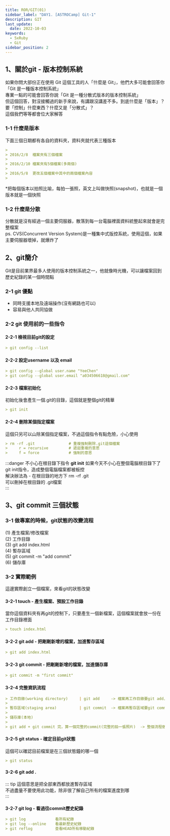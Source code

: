 ```yaml
---
title: ROR/GIT(01)
sidebar_label: "DAY1. [ASTROCamp] Git-1"
description: GIT
last_update:
  date: 2022-10-03
keywords:
  - 5xRuby
  - Git
sidebar_position: 2
---
```



1、關於git - 版本控制系統
-------------

如果你問大部份正在使用 Git 這個工具的人「什麼是 Git」，他們大多可能會回答你「Git 是一種版本控制系統」   
專業一點的可能會回答你說「Git 是一種分散式版本的版本控制系統」  
但這個回答，對沒接觸過的新手來說，有講跟沒講差不多。到底什麼是「版本」？要「控制」什麼東西？什麼又是「分散式」？    
這個我們等等都會位大家解答  



### 1-1 什麼是版本

下面三個日期都有各自的資料夾，資料夾就代表三種版本

```markdown
>  
> 2016/2/8  檔案夾有三個檔案  
>   
> 2016/2/10 檔案夾有5個檔案(多兩個)  
>   
> 2016/5/8  更改五個檔案中其中的兩個檔案內容  
>  
```
  
*把每個版本以拍照比喻，每拍一張照，英文上叫做快照(snapshot)，也就是一個版本就是一個快照



### 1-2 什麼是分散


分散就是沒有經過一個主要伺服器，散落到每一台電腦裡面資料統整起來就會是完整檔案  
ps. CVS(Concurrent Version System)是一種集中式版控系統，使用這個，如果主要伺服器壞掉，就爆炸了



2、git簡介
-------

Git是目前業界最多人使用的版本控制系統之一，他就像時光機，可以讓檔案回到歷史紀錄的某一個時間點
  

### 2-1 git 優點    

- 同時支援本地及遠端操作(沒有網路也可以)    
- 容易與他人共同協做    


### 2-2 git 使用前的一些指令    

#### 2-2-1 檢視目前git的設定    
```markdown
> git config --list
```

#### 2-2-2 設定username 以及 email  
```md
> git config --global user.name "YeeChen"  
> git config --global user.email "a034506618@gmail.com"
```

#### 2-2-3 檔案初始化
初始化後會產生一個.git的目錄，這個就是整個git的精華
```md
> git init
```

#### 2-2-4 刪除某個指定檔案
這個只另可以山除某個指定檔案，不過這個指令有點危險，小心使用  
```md
> rm -rf .git               # 重複強制刪除.git這個檔案
>     r = recursive         # 遞迴重複的意思
>     f = force             # 強制的意思
```


:::danger 不小心在根目錄下指令 **git init**
如果今天不小心在整個電腦根目錄下了git init指令，造成整個電腦檔案都被板控         
解決辦法為 - 在根目錄的地方下 rm -rf .git        
可以刪掉在根目錄的 .git檔案      
:::


3、git commit 三個狀態
------

### 3-1 做專案的時候，git狀態的改變流程

(1) 產生檔案/修改檔案            
(2) 工作目錄    
(3) git add index.html  
(4) 暫存區域    
(5) git commit -m "add commit"  
(6) 儲存庫  



### 3-2 實際範例
這邊實際創立一個檔案，來看git的狀態改變 


#### 3-2-1 touch - 產生檔案、預設工作目錄
當你這個資料夾有再git的控制下，只要產生一個新檔案，這個檔案就會放一份在工作目錄裡面 
```md
> touch index.html
```

#### 3-2-2 git add - 把剛剛新增的檔案，加進暫存區域
```md
> git add index.html
```

#### 3-2-3 git commit - 把剛剛新增的檔案，加進儲存庫
```md
> git commit -m "first commit"
```



#### 3-2-4 完整資訊流程
```md
> 工作目錄(working directory)     | git add     -> 檔案再工作目錄要git add，才會往暫存區域移動
>  
> 暫存區域(staging area)          | git commit  -> 檔案再暫存區域要git commit，才會網儲存庫移動  
>
> 儲存庫(本地)  
>
> git add + git commit 完，算一個完整的commit(完整的拍一張照片)  -> 整個流程做完後，就是做一個"快照"
```

#### 3-2-5 git status - 確定目前git狀態
這個可以確認目前檔案是在三個狀態鐘的哪一個
```md
> git status
```

#### 3-2-6 git add .

::: tip
這個意思是把全部東西都放進暫存區域   
不過盡量不要使用此功能，除非很了解自己所有的檔案進度到哪      
:::


#### 3-2-7 git log - 看過往commit歷史紀錄
```markdown
> git log             看所有紀錄  
> git log --online    看最新歷史紀錄  
> git reflog          查看HEAD所有移動紀錄
```

